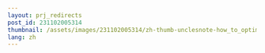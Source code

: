 ```yaml
---
layout: prj_redirects
post_id: 231102005314
thumbnail: /assets/images/231102005314/zh-thumb-unclesnote-how_to_optimize_ubuntu_20.04_performance.png
lang: zh
---
```

